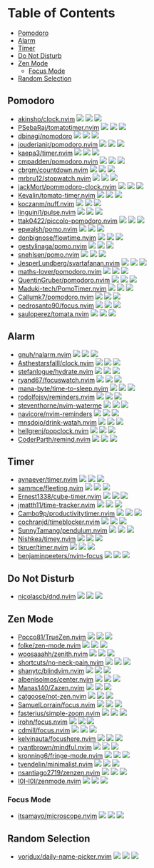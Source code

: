 # Table of Contents

<!-- toc -->

- [Pomodoro](#pomodoro)
- [Alarm](#alarm)
- [Timer](#timer)
- [Do Not Disturb](#do-not-disturb)
- [Zen Mode](#zen-mode)
  - [Focus Mode](#focus-mode)
- [Random Selection](#random-selection)

<!-- tocstop -->

## Pomodoro

- [akinsho/clock.nvim](https://github.com/akinsho/clock.nvim) ![](https://img.shields.io/github/stars/akinsho/clock.nvim) ![](https://img.shields.io/github/last-commit/akinsho/clock.nvim) ![](https://img.shields.io/github/commit-activity/y/akinsho/clock.nvim)
- [PSebaRaj/tomatotimer.nvim](https://github.com/PSebaRaj/tomatotimer.nvim) ![](https://img.shields.io/github/stars/PSebaRaj/tomatotimer.nvim) ![](https://img.shields.io/github/last-commit/PSebaRaj/tomatotimer.nvim) ![](https://img.shields.io/github/commit-activity/y/PSebaRaj/tomatotimer.nvim)
- [dbinagi/nomodoro](https://github.com/dbinagi/nomodoro) ![](https://img.shields.io/github/stars/dbinagi/nomodoro) ![](https://img.shields.io/github/last-commit/dbinagi/nomodoro) ![](https://img.shields.io/github/commit-activity/y/dbinagi/nomodoro)
- [jouderianjr/pomodoro.nvim](https://github.com/jouderianjr/pomodoro.nvim) ![](https://img.shields.io/github/stars/jouderianjr/pomodoro.nvim) ![](https://img.shields.io/github/last-commit/jouderianjr/pomodoro.nvim) ![](https://img.shields.io/github/commit-activity/y/jouderianjr/pomodoro.nvim)
- [kaepa3/timer.nvim](https://github.com/kaepa3/timer.nvim) ![](https://img.shields.io/github/stars/kaepa3/timer.nvim) ![](https://img.shields.io/github/last-commit/kaepa3/timer.nvim) ![](https://img.shields.io/github/commit-activity/y/kaepa3/timer.nvim)
- [cmpadden/pomodoro.nvim](https://github.com/cmpadden/pomodoro.nvim) ![](https://img.shields.io/github/stars/cmpadden/pomodoro.nvim) ![](https://img.shields.io/github/last-commit/cmpadden/pomodoro.nvim) ![](https://img.shields.io/github/commit-activity/y/cmpadden/pomodoro.nvim)
- [cbrgm/countdown.nvim](https://github.com/cbrgm/countdown.nvim) ![](https://img.shields.io/github/stars/cbrgm/countdown.nvim) ![](https://img.shields.io/github/last-commit/cbrgm/countdown.nvim) ![](https://img.shields.io/github/commit-activity/y/cbrgm/countdown.nvim)
- [mrbru12/stopwatch.nvim](https://github.com/mrbru12/stopwatch.nvim) ![](https://img.shields.io/github/stars/mrbru12/stopwatch.nvim) ![](https://img.shields.io/github/last-commit/mrbru12/stopwatch.nvim) ![](https://img.shields.io/github/commit-activity/y/mrbru12/stopwatch.nvim)
- [jackMort/pommodoro-clock.nvim](https://github.com/jackMort/pommodoro-clock.nvim) ![](https://img.shields.io/github/stars/jackMort/pommodoro-clock.nvim) ![](https://img.shields.io/github/last-commit/jackMort/pommodoro-clock.nvim) ![](https://img.shields.io/github/commit-activity/y/jackMort/pommodoro-clock.nvim)
- [Kevalin/tomato-timer.nvim](https://github.com/Kevalin/tomato-timer.nvim) ![](https://img.shields.io/github/stars/Kevalin/tomato-timer.nvim) ![](https://img.shields.io/github/last-commit/Kevalin/tomato-timer.nvim) ![](https://img.shields.io/github/commit-activity/y/Kevalin/tomato-timer.nvim)
- [koczanm/nuff.nvim](https://github.com/koczanm/nuff.nvim) ![](https://img.shields.io/github/stars/koczanm/nuff.nvim) ![](https://img.shields.io/github/last-commit/koczanm/nuff.nvim) ![](https://img.shields.io/github/commit-activity/y/koczanm/nuff.nvim)
- [linguini1/pulse.nvim](https://github.com/linguini1/pulse.nvim) ![](https://img.shields.io/github/stars/linguini1/pulse.nvim) ![](https://img.shields.io/github/last-commit/linguini1/pulse.nvim) ![](https://img.shields.io/github/commit-activity/y/linguini1/pulse.nvim)
- [ttak0422/piccolo-pomodoro.nvim](https://github.com/ttak0422/piccolo-pomodoro.nvim) ![](https://img.shields.io/github/stars/ttak0422/piccolo-pomodoro.nvim) ![](https://img.shields.io/github/last-commit/ttak0422/piccolo-pomodoro.nvim) ![](https://img.shields.io/github/commit-activity/y/ttak0422/piccolo-pomodoro.nvim)
- [epwalsh/pomo.nvim](https://github.com/epwalsh/pomo.nvim) ![](https://img.shields.io/github/stars/epwalsh/pomo.nvim) ![](https://img.shields.io/github/last-commit/epwalsh/pomo.nvim) ![](https://img.shields.io/github/commit-activity/y/epwalsh/pomo.nvim)
- [donbignose/flowtime.nvim](https://github.com/donbignose/flowtime.nvim) ![](https://img.shields.io/github/stars/donbignose/flowtime.nvim) ![](https://img.shields.io/github/last-commit/donbignose/flowtime.nvim) ![](https://img.shields.io/github/commit-activity/y/donbignose/flowtime.nvim)
- [gestylinaga/pomo.nvim](https://github.com/gestylinaga/pomo.nvim) ![](https://img.shields.io/github/stars/gestylinaga/pomo.nvim) ![](https://img.shields.io/github/last-commit/gestylinaga/pomo.nvim) ![](https://img.shields.io/github/commit-activity/y/gestylinaga/pomo.nvim)
- [snehlsen/pomo.nvim](https://github.com/snehlsen/pomo.nvim) ![](https://img.shields.io/github/stars/snehlsen/pomo.nvim) ![](https://img.shields.io/github/last-commit/snehlsen/pomo.nvim) ![](https://img.shields.io/github/commit-activity/y/snehlsen/pomo.nvim)
- [JesperLundberg/svartafanan.nvim](https://github.com/JesperLundberg/svartafanan.nvim) ![](https://img.shields.io/github/stars/JesperLundberg/svartafanan.nvim) ![](https://img.shields.io/github/last-commit/JesperLundberg/svartafanan.nvim) ![](https://img.shields.io/github/commit-activity/y/JesperLundberg/svartafanan.nvim)
- [maths-lover/pomodoro.nvim](https://github.com/maths-lover/pomodoro.nvim) ![](https://img.shields.io/github/stars/maths-lover/pomodoro.nvim) ![](https://img.shields.io/github/last-commit/maths-lover/pomodoro.nvim) ![](https://img.shields.io/github/commit-activity/y/maths-lover/pomodoro.nvim)
- [QuentinGruber/pomodoro.nvim](https://github.com/QuentinGruber/pomodoro.nvim) ![](https://img.shields.io/github/stars/QuentinGruber/pomodoro.nvim) ![](https://img.shields.io/github/last-commit/QuentinGruber/pomodoro.nvim) ![](https://img.shields.io/github/commit-activity/y/QuentinGruber/pomodoro.nvim)
- [Maduki-tech/PomoTimer.nvim](https://github.com/Maduki-tech/PomoTimer.nvim) ![](https://img.shields.io/github/stars/Maduki-tech/PomoTimer.nvim) ![](https://img.shields.io/github/last-commit/Maduki-tech/PomoTimer.nvim) ![](https://img.shields.io/github/commit-activity/y/Maduki-tech/PomoTimer.nvim)
- [Callumk7/pomodoro.nvim](https://github.com/Callumk7/pomodoro.nvim) ![](https://img.shields.io/github/stars/Callumk7/pomodoro.nvim) ![](https://img.shields.io/github/last-commit/Callumk7/pomodoro.nvim) ![](https://img.shields.io/github/commit-activity/y/Callumk7/pomodoro.nvim)
- [pedrosanto90/focus.nvim](https://github.com/pedrosanto90/focus.nvim) ![](https://img.shields.io/github/stars/pedrosanto90/focus.nvim) ![](https://img.shields.io/github/last-commit/pedrosanto90/focus.nvim) ![](https://img.shields.io/github/commit-activity/y/pedrosanto90/focus.nvim)
- [sauloperez/tomata.nvim](https://github.com/sauloperez/tomata.nvim) ![](https://img.shields.io/github/stars/sauloperez/tomata.nvim) ![](https://img.shields.io/github/last-commit/sauloperez/tomata.nvim) ![](https://img.shields.io/github/commit-activity/y/sauloperez/tomata.nvim)

## Alarm

- [gnuh/nalarm.nvim](https://github.com/gnuh/nalarm.nvim) ![](https://img.shields.io/github/stars/gnuh/nalarm.nvim) ![](https://img.shields.io/github/last-commit/gnuh/nalarm.nvim) ![](https://img.shields.io/github/commit-activity/y/gnuh/nalarm.nvim)
- [Asthestarsfalll/clock.nvim](https://github.com/Asthestarsfalll/clock.nvim) ![](https://img.shields.io/github/stars/Asthestarsfalll/clock.nvim) ![](https://img.shields.io/github/last-commit/Asthestarsfalll/clock.nvim) ![](https://img.shields.io/github/commit-activity/y/Asthestarsfalll/clock.nvim)
- [stefanlogue/hydrate.nvim](https://github.com/stefanlogue/hydrate.nvim) ![](https://img.shields.io/github/stars/stefanlogue/hydrate.nvim) ![](https://img.shields.io/github/last-commit/stefanlogue/hydrate.nvim) ![](https://img.shields.io/github/commit-activity/y/stefanlogue/hydrate.nvim)
- [ryand67/focuswatch.nvim](https://github.com/ryand67/focuswatch.nvim) ![](https://img.shields.io/github/stars/ryand67/focuswatch.nvim) ![](https://img.shields.io/github/last-commit/ryand67/focuswatch.nvim) ![](https://img.shields.io/github/commit-activity/y/ryand67/focuswatch.nvim)
- [mana-byte/time-to-sleep.nvim](https://github.com/mana-byte/time-to-sleep.nvim) ![](https://img.shields.io/github/stars/mana-byte/time-to-sleep.nvim) ![](https://img.shields.io/github/last-commit/mana-byte/time-to-sleep.nvim) ![](https://img.shields.io/github/commit-activity/y/mana-byte/time-to-sleep.nvim)
- [rodolfojsv/reminders.nvim](https://github.com/rodolfojsv/reminders.nvim) ![](https://img.shields.io/github/stars/rodolfojsv/reminders.nvim) ![](https://img.shields.io/github/last-commit/rodolfojsv/reminders.nvim) ![](https://img.shields.io/github/commit-activity/y/rodolfojsv/reminders.nvim)
- [steventhorne/nvim-waterme](https://github.com/steventhorne/nvim-waterme) ![](https://img.shields.io/github/stars/steventhorne/nvim-waterme) ![](https://img.shields.io/github/last-commit/steventhorne/nvim-waterme) ![](https://img.shields.io/github/commit-activity/y/steventhorne/nvim-waterme)
- [navicore/nvim-reminders](https://github.com/navicore/nvim-reminders) ![](https://img.shields.io/github/stars/navicore/nvim-reminders) ![](https://img.shields.io/github/last-commit/navicore/nvim-reminders) ![](https://img.shields.io/github/commit-activity/y/navicore/nvim-reminders)
- [mnsdojo/drink-watah.nvim](https://github.com/mnsdojo/drink-watah.nvim) ![](https://img.shields.io/github/stars/mnsdojo/drink-watah.nvim) ![](https://img.shields.io/github/last-commit/mnsdojo/drink-watah.nvim) ![](https://img.shields.io/github/commit-activity/y/mnsdojo/drink-watah.nvim)
- [hellgrenj/popclock.nvim](https://github.com/hellgrenj/popclock.nvim) ![](https://img.shields.io/github/stars/hellgrenj/popclock.nvim) ![](https://img.shields.io/github/last-commit/hellgrenj/popclock.nvim) ![](https://img.shields.io/github/commit-activity/y/hellgrenj/popclock.nvim)
- [CoderParth/remind.nvim](https://github.com/CoderParth/remind.nvim) ![](https://img.shields.io/github/stars/CoderParth/remind.nvim) ![](https://img.shields.io/github/last-commit/CoderParth/remind.nvim) ![](https://img.shields.io/github/commit-activity/y/CoderParth/remind.nvim)

## Timer

- [aynaever/timer.nvim](https://github.com/aynaever/timer.nvim) ![](https://img.shields.io/github/stars/aynaever/timer.nvim) ![](https://img.shields.io/github/last-commit/aynaever/timer.nvim) ![](https://img.shields.io/github/commit-activity/y/aynaever/timer.nvim)
- [sammce/fleeting.nvim](https://github.com/sammce/fleeting.nvim) ![](https://img.shields.io/github/stars/sammce/fleeting.nvim) ![](https://img.shields.io/github/last-commit/sammce/fleeting.nvim) ![](https://img.shields.io/github/commit-activity/y/sammce/fleeting.nvim)
- [Ernest1338/cube-timer.nvim](https://github.com/Ernest1338/cube-timer.nvim) ![](https://img.shields.io/github/stars/Ernest1338/cube-timer.nvim) ![](https://img.shields.io/github/last-commit/Ernest1338/cube-timer.nvim) ![](https://img.shields.io/github/commit-activity/y/Ernest1338/cube-timer.nvim)
- [jmatth11/time-tracker.nvim](https://github.com/jmatth11/time-tracker.nvim) ![](https://img.shields.io/github/stars/jmatth11/time-tracker.nvim) ![](https://img.shields.io/github/last-commit/jmatth11/time-tracker.nvim) ![](https://img.shields.io/github/commit-activity/y/jmatth11/time-tracker.nvim)
- [Cambo9p/productivitytimer.nvim](https://github.com/Cambo9p/productivitytimer.nvim) ![](https://img.shields.io/github/stars/Cambo9p/productivitytimer.nvim) ![](https://img.shields.io/github/last-commit/Cambo9p/productivitytimer.nvim) ![](https://img.shields.io/github/commit-activity/y/Cambo9p/productivitytimer.nvim)
- [cochranjd/timeblocker.nvim](https://github.com/cochranjd/timeblocker.nvim) ![](https://img.shields.io/github/stars/cochranjd/timeblocker.nvim) ![](https://img.shields.io/github/last-commit/cochranjd/timeblocker.nvim) ![](https://img.shields.io/github/commit-activity/y/cochranjd/timeblocker.nvim)
- [SunnyTamang/pendulum.nvim](https://github.com/SunnyTamang/pendulum.nvim) ![](https://img.shields.io/github/stars/SunnyTamang/pendulum.nvim) ![](https://img.shields.io/github/last-commit/SunnyTamang/pendulum.nvim) ![](https://img.shields.io/github/commit-activity/y/SunnyTamang/pendulum.nvim)
- [Nishkea/timey.nvim](https://github.com/Nishkea/timey.nvim) ![](https://img.shields.io/github/stars/Nishkea/timey.nvim) ![](https://img.shields.io/github/last-commit/Nishkea/timey.nvim) ![](https://img.shields.io/github/commit-activity/y/Nishkea/timey.nvim)
- [tkruer/timer.nvim](https://github.com/tkruer/timer.nvim) ![](https://img.shields.io/github/stars/tkruer/timer.nvim) ![](https://img.shields.io/github/last-commit/tkruer/timer.nvim) ![](https://img.shields.io/github/commit-activity/y/tkruer/timer.nvim)
- [benjaminpeeters/nvim-focus](https://github.com/benjaminpeeters/nvim-focus) ![](https://img.shields.io/github/stars/benjaminpeeters/nvim-focus) ![](https://img.shields.io/github/last-commit/benjaminpeeters/nvim-focus) ![](https://img.shields.io/github/commit-activity/y/benjaminpeeters/nvim-focus)

## Do Not Disturb

- [nicolascb/dnd.nvim](https://github.com/nicolascb/dnd.nvim) ![](https://img.shields.io/github/stars/nicolascb/dnd.nvim) ![](https://img.shields.io/github/last-commit/nicolascb/dnd.nvim) ![](https://img.shields.io/github/commit-activity/y/nicolascb/dnd.nvim)

## Zen Mode

- [Pocco81/TrueZen.nvim](https://github.com/Pocco81/TrueZen.nvim) ![](https://img.shields.io/github/stars/Pocco81/TrueZen.nvim) ![](https://img.shields.io/github/last-commit/Pocco81/TrueZen.nvim) ![](https://img.shields.io/github/commit-activity/y/Pocco81/TrueZen.nvim)
- [folke/zen-mode.nvim](https://github.com/folke/zen-mode.nvim) ![](https://img.shields.io/github/stars/folke/zen-mode.nvim) ![](https://img.shields.io/github/last-commit/folke/zen-mode.nvim) ![](https://img.shields.io/github/commit-activity/y/folke/zen-mode.nvim)
- [woosaaahh/zenith.nvim](https://github.com/woosaaahh/zenith.nvim) ![](https://img.shields.io/github/stars/woosaaahh/zenith.nvim) ![](https://img.shields.io/github/last-commit/woosaaahh/zenith.nvim) ![](https://img.shields.io/github/commit-activity/y/woosaaahh/zenith.nvim)
- [shortcuts/no-neck-pain.nvim](https://github.com/shortcuts/no-neck-pain.nvim) ![](https://img.shields.io/github/stars/shortcuts/no-neck-pain.nvim) ![](https://img.shields.io/github/last-commit/shortcuts/no-neck-pain.nvim) ![](https://img.shields.io/github/commit-activity/y/shortcuts/no-neck-pain.nvim)
- [shanytc/blindvim.nvim](https://github.com/shanytc/blindvim.nvim) ![](https://img.shields.io/github/stars/shanytc/blindvim.nvim) ![](https://img.shields.io/github/last-commit/shanytc/blindvim.nvim) ![](https://img.shields.io/github/commit-activity/y/shanytc/blindvim.nvim)
- [albenisolmos/center.nvim](https://github.com/albenisolmos/center.nvim) ![](https://img.shields.io/github/stars/albenisolmos/center.nvim) ![](https://img.shields.io/github/last-commit/albenisolmos/center.nvim) ![](https://img.shields.io/github/commit-activity/y/albenisolmos/center.nvim)
- [Manas140/Zazen.nvim](https://github.com/Manas140/Zazen.nvim) ![](https://img.shields.io/github/stars/Manas140/Zazen.nvim) ![](https://img.shields.io/github/last-commit/Manas140/Zazen.nvim) ![](https://img.shields.io/github/commit-activity/y/Manas140/Zazen.nvim)
- [catgoose/not-zen.nvim](https://github.com/catgoose/not-zen.nvim) ![](https://img.shields.io/github/stars/catgoose/not-zen.nvim) ![](https://img.shields.io/github/last-commit/catgoose/not-zen.nvim) ![](https://img.shields.io/github/commit-activity/y/catgoose/not-zen.nvim)
- [SamuelLorrain/focus.nvim](https://github.com/SamuelLorrain/focus.nvim) ![](https://img.shields.io/github/stars/SamuelLorrain/focus.nvim) ![](https://img.shields.io/github/last-commit/SamuelLorrain/focus.nvim) ![](https://img.shields.io/github/commit-activity/y/SamuelLorrain/focus.nvim)
- [fasterius/simple-zoom.nvim](https://github.com/fasterius/simple-zoom.nvim) ![](https://img.shields.io/github/stars/fasterius/simple-zoom.nvim) ![](https://img.shields.io/github/last-commit/fasterius/simple-zoom.nvim) ![](https://img.shields.io/github/commit-activity/y/fasterius/simple-zoom.nvim)
- [irohn/focus.nvim](https://github.com/irohn/focus.nvim) ![](https://img.shields.io/github/stars/irohn/focus.nvim) ![](https://img.shields.io/github/last-commit/irohn/focus.nvim) ![](https://img.shields.io/github/commit-activity/y/irohn/focus.nvim)
- [cdmill/focus.nvim](https://github.com/cdmill/focus.nvim) ![](https://img.shields.io/github/stars/cdmill/focus.nvim) ![](https://img.shields.io/github/last-commit/cdmill/focus.nvim) ![](https://img.shields.io/github/commit-activity/y/cdmill/focus.nvim)
- [kelvinauta/focushere.nvim](https://github.com/kelvinauta/focushere.nvim) ![](https://img.shields.io/github/stars/kelvinauta/focushere.nvim) ![](https://img.shields.io/github/last-commit/kelvinauta/focushere.nvim) ![](https://img.shields.io/github/commit-activity/y/kelvinauta/focushere.nvim)
- [ryantbrown/mindful.nvim](https://github.com/ryantbrown/mindful.nvim) ![](https://img.shields.io/github/stars/ryantbrown/mindful.nvim) ![](https://img.shields.io/github/last-commit/ryantbrown/mindful.nvim) ![](https://img.shields.io/github/commit-activity/y/ryantbrown/mindful.nvim)
- [kronning6/fringe-mode.nvim](https://github.com/kronning6/fringe-mode.nvim) ![](https://img.shields.io/github/stars/kronning6/fringe-mode.nvim) ![](https://img.shields.io/github/last-commit/kronning6/fringe-mode.nvim) ![](https://img.shields.io/github/commit-activity/y/kronning6/fringe-mode.nvim)
- [tvendelin/minimalist.nvim](https://github.com/tvendelin/minimalist.nvim) ![](https://img.shields.io/github/stars/tvendelin/minimalist.nvim) ![](https://img.shields.io/github/last-commit/tvendelin/minimalist.nvim) ![](https://img.shields.io/github/commit-activity/y/tvendelin/minimalist.nvim)
- [nsantiago2719/zenzen.nvim](https://github.com/nsantiago2719/zenzen.nvim) ![](https://img.shields.io/github/stars/nsantiago2719/zenzen.nvim) ![](https://img.shields.io/github/last-commit/nsantiago2719/zenzen.nvim) ![](https://img.shields.io/github/commit-activity/y/nsantiago2719/zenzen.nvim)
- [I0I-I0I/zenmode.nvim](https://github.com/I0I-I0I/zenmode.nvim) ![](https://img.shields.io/github/stars/I0I-I0I/zenmode.nvim) ![](https://img.shields.io/github/last-commit/I0I-I0I/zenmode.nvim) ![](https://img.shields.io/github/commit-activity/y/I0I-I0I/zenmode.nvim)

### Focus Mode

- [itsamayo/microscope.nvim](https://github.com/itsamayo/microscope.nvim) ![](https://img.shields.io/github/stars/itsamayo/microscope.nvim) ![](https://img.shields.io/github/last-commit/itsamayo/microscope.nvim) ![](https://img.shields.io/github/commit-activity/y/itsamayo/microscope.nvim)

## Random Selection

- [vorjdux/daily-name-picker.nvim](https://github.com/vorjdux/daily-name-picker.nvim) ![](https://img.shields.io/github/stars/vorjdux/daily-name-picker.nvim) ![](https://img.shields.io/github/last-commit/vorjdux/daily-name-picker.nvim) ![](https://img.shields.io/github/commit-activity/y/vorjdux/daily-name-picker.nvim)
